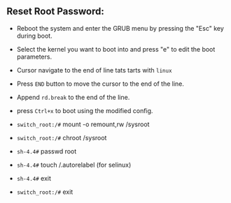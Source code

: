 ## Reset Root Password:
- Reboot the system and enter the GRUB menu by pressing the "Esc" key during boot.
- Select the kernel you want to boot into and press "e" to edit the boot parameters.
- Cursor navigate to the end of line tats tarts with `linux`
- Press `END` button to move the cursor to the end of the line.
- Append `rd.break` to the end of the line.
- press `Ctrl+x` to boot using the modified config.

- `switch_root:/#` mount -o remount,rw /sysroot
- `switch_root:/#` chroot /sysroot

- `sh-4.4#` passwd root
- `sh-4.4#` touch /.autorelabel (for selinux) 
- `sh-4.4#` exit
- `switch_root:/#` exit
